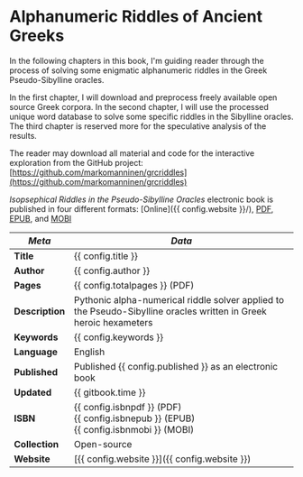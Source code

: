 # Alphanumeric Riddles of Ancient Greeks

In the following chapters in this book, I'm guiding reader through the process of solving some enigmatic alphanumeric riddles in the Greek Pseudo-Sibylline oracles.

In the first chapter, I will download and preprocess freely available open source Greek corpora. In the second chapter, I will use the processed unique word database to solve some specific riddles in the Sibylline oracles. The third chapter is reserved more for the speculative analysis of the results.

The reader may download all material and code for the interactive exploration from the GitHub project: [https://github.com/markomanninen/grcriddles](https://github.com/markomanninen/grcriddles)

*Isopsephical Riddles in the Pseudo-Sibylline Oracles* electronic book is published in four different formats: [Online]({{ config.website }}/), [PDF](http://www.gitbook.com/download/pdf/book/markomanninen/isopsephical-riddles-pseudo-sibylline-oracles), [EPUB](http://www.gitbook.com/download/epub/book/markomanninen/isopsephical-riddles-pseudo-sibylline-oracles), and [MOBI](http://www.gitbook.com/download/mobi/book/markomanninen/isopsephical-riddles-pseudo-sibylline-oracles)

| *Meta* | *Data* |
| -- | -- |
| **Title** | {{ config.title }} |
| **Author** | {{ config.author }} |
| **Pages** | {{ config.totalpages }} (PDF) |
| **Description** | Pythonic alpha-numerical riddle solver applied to the Pseudo-Sibylline oracles written in Greek heroic hexameters |
| **Keywords** | {{ config.keywords }} |
| **Language** | English |
| **Published** | Published {{ config.published }} as an electronic book |
| **Updated** | {{ gitbook.time }} |
| **ISBN** | {{ config.isbnpdf }} (PDF)<br/>{{ config.isbnepub }} (EPUB)<br/>{{ config.isbnmobi }} (MOBI) |
| **Collection** | Open-source |
| **Website** | [{{ config.website }}]({{ config.website }}) |
